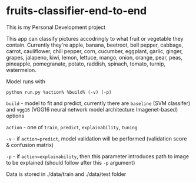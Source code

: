 # fruits-classifier-end-to-end

This is my Personal Development project

This app can classify pictures accodringly to what fruit or vegetable they contain.
Currently they're apple, banana, beetroot, bell pepper, cabbage, carrot, cauliflower,
chili pepper, corn, cucumber, eggplant, garlic, ginger, grapes, jalapeno, kiwi,
lemon, lettuce, mango, onion, orange, pear, peas, pineapple, pomegranate,
potato, raddish, spinach, tomato, turnip, watermelon.

Model runs with

```
python run.py %action% %build% (-v) (-p)
```
```build``` - model to fit and predict, currently there are ```baseline``` (SVM classifer) and ```vgg16``` (VGG16 neural network model architecture Imagenet-based) options

```action``` - one of ```train```, ```predict```, ```explainability```, ```tuning```

```-v``` - if ```action=predict```, model validation will be performed (validation score & confusion matrix)

```-p``` - if ```action=explainability```, then this parameter introduces path to image to be explained (should follow after this ```-p``` argument)

Data is stored in ./data/train and ./data/test folder
